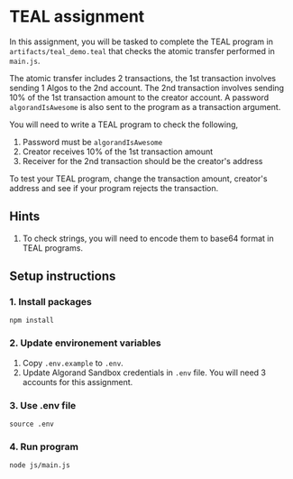 # TEAL assignment

In this assignment, you will be tasked to complete the TEAL program in `artifacts/teal_demo.teal` that checks the atomic transfer performed in `main.js`.

The atomic transfer includes 2 transactions, the 1st transaction involves sending 1 Algos to the 2nd account. The 2nd transaction involves sending 10% of the 1st transaction amount to the creator account. A password `algorandIsAwesome` is also sent to the program as a transaction argument.

You will need to write a TEAL program to check the following,
1. Password must be `algorandIsAwesome`
2. Creator receives 10% of the 1st transaction amount
3. Receiver for the 2nd transaction should be the creator's address

To test your TEAL program, change the transaction amount, creator's address and see if your program rejects the transaction.

## Hints
1. To check strings, you will need to encode them to base64 format in TEAL programs.

## Setup instructions

### 1. Install packages
```
npm install
```

### 2. Update environement variables
1. Copy `.env.example` to `.env`.
2. Update Algorand Sandbox credentials in `.env` file. You will need 3 accounts for this assignment.

### 3. Use .env file
```
source .env
```

### 4. Run program
```
node js/main.js
```
